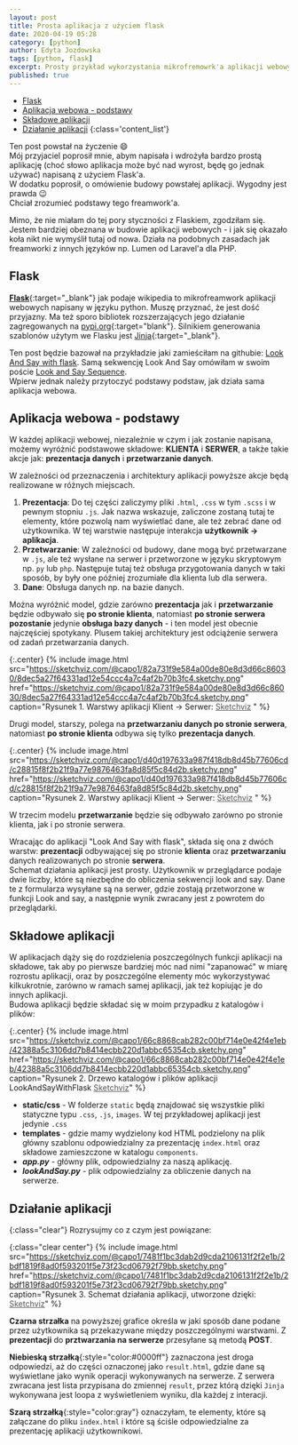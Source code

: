 ```yaml
---
layout: post
title: Prosta aplikacja z użyciem flask
date: 2020-04-19 05:28
category: [python]
author: Edyta Jozdowska
tags: [python, flask]
excerpt: Prosty przykład wykorzystania mikrofremowrk'a aplikacji webowych "Flask" dla pythona.
published: true
---
```



- [Flask](#flask)
- [Aplikacja webowa - podstawy](#aplikacja-webowa---podstawy)
- [Składowe aplikacji](#sk%c5%82adowe-aplikacji)
- [Działanie aplikacji](#dzia%c5%82anie-aplikacji)
{:class='content_list'}

Ten post powstał na życzenie :smile:  
Mój przyjaciel poprosił mnie, abym napisała i wdrożyła bardzo prostą aplikację (choć słowo aplikacja może być nad wyrost, będę go jednak używać) napisaną z użyciem Flask'a.  
W dodatku poprosił, o omówienie budowy powstałej aplikacji. Wygodny jest prawda :wink:  
Chciał zrozumieć podstawy tego freamwork'a.  

Mimo, że nie miałam do tej pory styczności z Flaskiem, zgodziłam się.  
Jestem bardziej obeznana w budowie aplikacji webowych - i jak się okazało koła nikt nie wymyślił tutaj od nowa. Działa na podobnych zasadach jak freamworki z innych języków np. Lumen od Laravel'a dla PHP.

## Flask
[**Flask**](https://flask.palletsprojects.com/en/1.1.x/){:target="_blank"} jak podaje wikipedia to mikrofreamwork aplikacji webowych napisany w języku python. Muszę przyznać, że jest dość przyjazny. Ma też sporo bibliotek rozszerzających jego działanie zagregowanych na [pypi.org]("https://pypi.org/search/?q=flask&o="){:target="blank"}. Silnikiem generowania szablonów użytym we Flasku jest [Jinja](https://jinja.palletsprojects.com/en/2.11.x/){:target="_blank"}.

Ten post będzie bazował na przykładzie jaki zamieściłam na githubie: [Look And Say with flask](https://github.com/capo1/LookAndSayWithFlask). Samą sekwencję Look And Say omówiłam w swoim poście [Look and Say Sequence](../look-and-say-sequence).  
Wpierw jednak należy przytoczyć podstawy podstaw, jak działa sama aplikacja webowa. 

## Aplikacja webowa - podstawy
W każdej aplikacji webowej, niezależnie w czym i jak zostanie napisana, możemy wyróżnić podstawowe składowe:
 **KLIENTA** i  **SERWER**, a także takie akcje jak: **prezentacja danych** i **przetwarzanie danych**. 

W zależności od przeznaczenia i architektury aplikacji powyższe akcje będą realizowane w różnych miejscach. 

1. **Prezentacja**: Do tej części zaliczymy pliki ``.html``, ``.css`` w tym ``.scss`` i w pewnym stopniu ``.js``. Jak nazwa wskazuje, zaliczone zostaną tutaj te elementy, które pozwolą nam wyświetlać dane, ale też zebrać dane od użytkownika. W tej warstwie następuje interakcja **użytkownik -> aplikacja**.  
2. **Przetwarzanie**: W zależności od budowy, dane mogą być przetwarzane w ``.js``, ale też wysłane na serwer i przetworzone w języku skryptowym np. ``py`` lub ``php``. 
Następuje tutaj też obsługa przygotowania danych w taki sposób, by były one później zrozumiałe dla klienta lub dla serwera.  
3. **Dane**: Obsługa danych np. na bazie danych.

Można wyróżnić model, gdzie zarówno **prezentacja** jak i **przetwarzanie** będzie odbywało się **po stronie klienta**, natomiast **po stronie serwera pozostanie** jedynie **obsługa bazy danych** - i ten model jest obecnie najczęściej spotykany. Plusem takiej architektury jest odciążenie serwera od zadań przetwarzania danych.  

<style>
  .animIcon svg{display:none!important}
  .animIcon:hover svg{display:block!important}
</style>

{:.center}
{%
    include image.html 
    src="https://sketchviz.com/@capo1/82a731f9e584a00de80e8d3d66c86030/8dec5a27f64331ad12e54ccc4a7c4af2b70b3fc4.sketchy.png" 
    href="https://sketchviz.com/@capo1/82a731f9e584a00de80e8d3d66c86030/8dec5a27f64331ad12e54ccc4a7c4af2b70b3fc4.sketchy.png"
    caption="Rysunek 1. Warstwy aplikacji Klient -> Serwer: <a href='//sketchviz.com/@capo1/82a731f9e584a00de80e8d3d66c86030' style='color:#555;'>Sketchviz</a> "
%}

Drugi model, starszy, polega na **przetwarzaniu danych po stronie serwera**, natomiast **po stronie klienta** odbywa się tylko **prezentacja danych**.

{:.center}
{%
    include image.html 
    src="https://sketchviz.com/@capo1/d40d197633a987f418db8d45b77606cd/c28815f8f2b21f9a77e9876463fa8d85f5c84d2b.sketchy.png" 
    href="https://sketchviz.com/@capo1/d40d197633a987f418db8d45b77606cd/c28815f8f2b21f9a77e9876463fa8d85f5c84d2b.sketchy.png"
    caption="Rysunek 2. Warstwy aplikacji Klient -> Serwer: <a href='//sketchviz.com/@capo1/d40d197633a987f418db8d45b77606cd' style='color:#555;'>Sketchviz</a> "
%}

W trzecim modelu **przetwarzanie** będzie się odbywało zarówno po stronie klienta, jak i po stronie serwera.

Wracając do aplikacji "Look And Say with flask", składa się ona z dwóch warstw: **prezentacji** odbywającej się po stronie **klienta** oraz **przetwarzaniu** danych realizowanych po stronie **serwera**.  
Schemat działania aplikacji jest prosty. Użytkownik w przeglądarce podaje dwie liczby, które są niezbędne do obliczenia sekwencji look and say. Dane te z formularza wysyłane są na serwer, gdzie zostają przetworzone w funkcji Look and say, a&nbsp;następnie wynik zwracany jest z powrotem do przeglądarki.

## Składowe aplikacji
W aplikacjach dąży się do rozdzielenia poszczególnych funkcji aplikacji na składowe, tak aby po pierwsze bardziej móc nad nimi "zapanować" w miarę rozrostu aplikacji, oraz by poszczególne elementy móc wykorzystywać kilkukrotnie, zarówno w ramach samej aplikacji, jak też kopiując je do innych aplikacji.  
Budowa aplikacji będzie składać się w moim przypadku z katalogów i plików:

{:.center}
{%
    include image.html 
    src="https://sketchviz.com/@capo1/66c8868cab282c00bf714e0e42f4e1eb/42388a5c3106dd7b8414ecbb220d1abbc65354cb.sketchy.png" 
    href="https://sketchviz.com/@capo1/66c8868cab282c00bf714e0e42f4e1eb/42388a5c3106dd7b8414ecbb220d1abbc65354cb.sketchy.png"
    caption="Rysunek 2. Drzewo katalogów i plików aplikacji LookAndSayWithFlask  <a href='//sketchviz.com/@capo1/66c8868cab282c00bf714e0e42f4e1eb' style='color:#555;'>Sketchviz</a>"
%}

- **static/css** - W folderze `static` będą znajdować się wszystkie pliki statyczne typu ``.css``, ``.js``, ``images``. W tej przykładowej aplikacji jest jedynie `.css`
- **templates** - gdzie mamy wydzielony kod HTML podzielony na plik główny szablonu odpowiedzialny za prezentację `index.html` oraz składowe zamieszczone w katalogu `components`. 
- **_app.py_** - główny plik, odpowiedzialny za naszą aplikację.
- **_lookAndSay.py_** - plik odpowiedzialny za obliczenie danych na serwerze.
 
## Działanie aplikacji
{:class="clear"}
Rozrysujmy co z czym jest powiązane:

{:class="clear center"}
{%
    include image.html 
    src="https://sketchviz.com/@capo1/7481f1bc3dab2d9cda2106131f2f2e1b/2bdf1819f8ad0f593201f5e73f23cd06792f79bb.sketchy.png" 
    href="https://sketchviz.com/@capo1/7481f1bc3dab2d9cda2106131f2f2e1b/2bdf1819f8ad0f593201f5e73f23cd06792f79bb.sketchy.png"
    caption="Rysunek 3. Schemat działania aplikacji, utworzone dzięki: <a href='//sketchviz.com/@capo1/7481f1bc3dab2d9cda2106131f2f2e1b' style='color:#555;'>Sketchviz</a>"
%}

**Czarna strzałka** na powyższej grafice określa w jaki sposób dane podane przez użytkownika są przekazywane między poszczególnymi warstwami. Z **prezentacji** do **prztwarzania na serwerze** przesyłane są metodą **POST**.

**Niebieską strzałką**{:style="color:#0000ff"}  zaznaczona jest droga odpowiedzi, aż do części oznaczonej jako `result.html`, gdzie dane są wyświetlane jako wynik operacji wykonywanych na serwerze. Z serwera zwracana jest lista przypisana do zmiennej `result`, przez którą dzięki ``Jinja`` wykonywana jest loopa z wyświetleniem wyniku, dla każdej z interacji.  

**Szarą strzałką**{:style="color:gray"} oznaczyłam, te elementy, które są załączane do pliku `index.html` i które są ściśle odpowiedzialne za prezentację aplikacji użytkownikowi. 